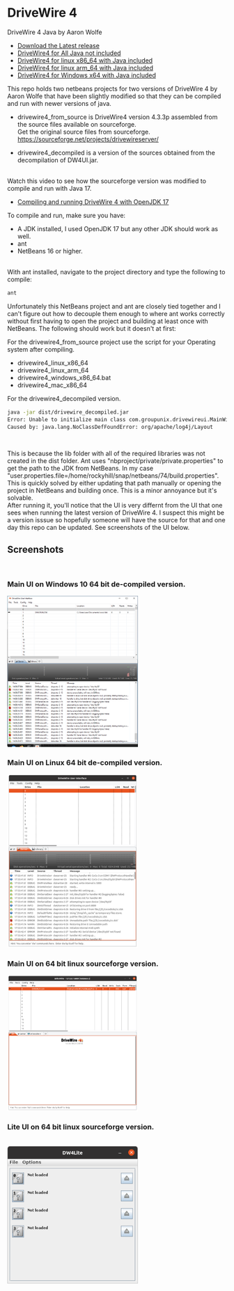 # DriveWire 4
DriveWire 4 Java by Aaron Wolfe

- [Download the Latest release](https://github.com/qbancoffee/drivewire4/releases/latest)
- [DriveWire4 for All  Java not included](https://github.com/qbancoffee/drivewire4/releases/tag/4.3.3p)
- [DriveWire4 for linux x86_64 with Java included](https://github.com/qbancoffee/drivewire4/releases/tag/4.3.3p_linux_x86_64)
- [DriveWire4 for linux arm_64 with Java included](https://github.com/qbancoffee/drivewire4/releases/tag/4.3.3p_linux_arm_64)
- [DriveWire4 for Windows x64 with Java included](https://github.com/qbancoffee/drivewire4/releases/tag/4.3.3p_Windowsx64)



This repo holds two netbeans projects for two versions of DriveWire 4 by Aaron Wolfe that have been slightly modified so that they can be compiled and run with newer versions of java.

- drivewire4_from_source is DriveWire4 version 4.3.3p assembled from the source files available on sourceforge.<br>
Get the original source files from sourceforge.
https://sourceforge.net/projects/drivewireserver/<br>

- drivewire4_decompiled is a version of the sources obtained from the decompilation of DW4UI.jar.
<br>
Watch this video to see how the sourceforge version was modified to compile and run with Java 17.

- [Compiling and running DriveWire 4 with OpenJDK 17](https://youtu.be/7fjNQZ2uRJI)


To compile and run, make sure you have:
- A JDK installed, I used OpenJDK 17 but any other JDK should work as well.
- ant
- NetBeans 16 or higher.
<br>
With ant installed, navigate to the project directory and type the following to compile:

```bash
ant
```
Unfortunately this NetBeans project and ant are closely tied together and I can't figure out how to decouple them enough to where ant works correctly without first having to open the project and building at least once with NetBeans. The following should work but it doesn't at first:

For the drivewire4_from_source project use the script for your Operating system after compiling.

- drivewire4_linux_x86_64
- drivewire4_linux_arm_64
- drivewire4_windows_x86_64.bat
- drivewire4_mac_x86_64


For the drivewire4_decompiled version.
```bash
java -jar dist/drivewire_decompiled.jar
Error: Unable to initialize main class com.groupunix.drivewireui.MainWin
Caused by: java.lang.NoClassDefFoundError: org/apache/log4j/Layout
```
<br>


This is because the lib folder with all of the required libraries was not created in the dist folder. Ant uses "nbproject/private/private.properties" to get the path to the JDK from NetBeans. In my case "user.properties.file=/home/rockyhill/snap/netbeans/74/build.properties".
<br>
This is quickly solved by either updating that path manually or opening the project in NetBeans and building once. This is a minor annoyance but it's solvable.
<br>
After running it, you'll notice that the UI is very differnt from the UI that one sees when running the latest version of DriveWire 4.
I suspect this might be a version isssue so hopefully someone will have the source for that and one day this repo can be updated.
See screenshots of the UI below.



## Screenshots
<br>

### Main UI on Windows 10 64 bit de-compiled version.
<img src="https://github.com/qbancoffee/drivewire4/blob/main/images/dw4_decompiled_win64.png" width="300">
<br>

### Main UI on Linux 64 bit de-compiled version.
<img src="https://github.com/qbancoffee/drivewire4/blob/main/images/dw4_decompiled_linux64.png" width="300">
<br>

### Main UI on 64 bit linux sourceforge version.
<img src="https://github.com/qbancoffee/drivewire4/blob/main/images/dw4_mainwin.png" width="300">
<br>

### Lite UI on 64 bit linux sourceforge version.
<br>
<img src="https://github.com/qbancoffee/drivewire4/blob/main/images/dw4_liteui.png" width="300">


<br>



